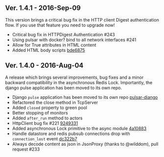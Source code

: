 ## Ver. 1.4.1 - 2016-Sep-09

This version brings a critical bug fix in the HTTP client Digest authentication flow.
If you use that feature you need to upgrade now!

* Critical bug fix in HTTPDigest Authentication #243
* Using pulsar with docker? bind to all network interfaces #241
* Allow for True attributes in HTML content
* Added HTML body scripts [bde6875](https://github.com/quantmind/pulsar/commit/bde6875d2cca7b0e21a2d358baa76a498e61b5d3)


## Ver. 1.4.0 - 2016-Aug-04

A release which brings several improvements, bug fixes and a minor backward
compatibility in the asynchronous Redis Lock.
Importantly, the django pulse application has been moved to its own repo.

* Django ``pulse`` application has been moved to its own repo [pulsar-django](https://github.com/quantmind/pulsar-django)
* Refactored the close method in TcpServer
* Added ``closed`` property to green pool
* Better stopping of monitors
* Added ``after_run`` method to actors
* HttpClient bug fix #221 [9249331](https://github.com/quantmind/pulsar/commit/92493315d0559e061ca78f2c1631a4d6d34292bb)
* Added asynchronous Lock primitive to the async module [4a10883](https://github.com/quantmind/pulsar/commit/4a10883aaf2ee76bf495035d6f57fe602eaede4d)
* Handle datastore and redis pubsub connections drop with `connection_lost` event [dc322b7](https://github.com/quantmind/pulsar/commit/dc322b761f978cb97dabc7809545b296c737db0a)
* Always decode content as json in JsonProxy (thanks to @wilddom), pull request #233
